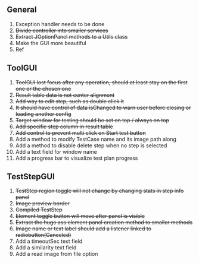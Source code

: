 
## General
1. Exception handler needs to be done
2. ~~Divide controller into smaller services~~
3. ~~Extract JOptionPanel methods to a Utils class~~
4. Make the GUI more beautiful
5. Ref


## ToolGUI
1. ~~ToolGUI lost focus after any operation, should at least stay on the first one or the chosen one~~
2. ~~Result table data is not center alignment~~
3. ~~Add way to edit step, such as double click it~~
4. ~~It should have control of data isChanged to warn user before closing or loading another config~~
5. ~~Target window for testing should be set on top / always on top~~
6. ~~Add specific step column in result table~~
7. ~~Add control to prevent multi click on Start test button~~
8. Add a method to modify TestCase name and its image path along
9. Add a method to disable delete step when no step is selected
10. Add a text field for window name
11. Add a progress bar to visualize test plan progress


## TestStepGUI
1. ~~TestStep region toggle will not change by changing stats in step info panel~~
2. ~~Image preview border~~
3. ~~Compiled TestStep~~
4. ~~Element toggle button will move after panel is visible~~
5. ~~Extract the huge ass element panel creation method to smaller methods~~
6. ~~Image name or text label should add a listener linked to radiobutton(Canceled)~~
7. Add a timeoutSec text field
8. Add a similarity text field
9. Add a read image from file option

